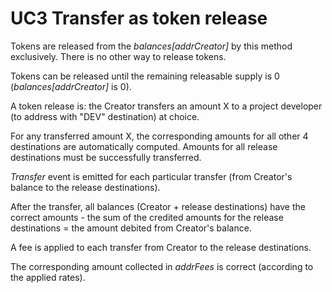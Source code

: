 # UC3 Transfer as token release

Tokens are released from the <i>balances[addrCreator]</i> by this method exclusively. There is no other way to release tokens.

Tokens can be released until the remaining releasable supply is 0 (<i>balances[addrCreator]</i> is 0).

A token release is: the Creator transfers an amount X to a project developer (to address with "DEV" destination) at choice.

For any transferred amount X, the corresponding amounts for all other 4 destinations are automatically computed. Amounts for all release destinations must be successfully transferred.

<i>Transfer</i> event is emitted for each particular transfer (from Creator's balance to the release destinations).

After the transfer, all balances (Creator + release destinations) have the correct amounts - the sum of the credited amounts for the release destinations = the amount debited from Creator's balance.

A fee is applied to each transfer from Creator to the release destinations.

The corresponding amount collected in <i>addrFees</i> is correct (according to the applied rates).





